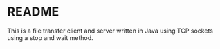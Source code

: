# README #

This is a file transfer client and server written in Java using TCP sockets using a stop and wait method.
